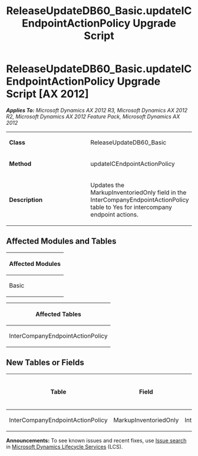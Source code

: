 ﻿---
title: ReleaseUpdateDB60_Basic.updateICEndpointActionPolicy Upgrade Script
TOCTitle: ReleaseUpdateDB60_Basic.updateICEndpointActionPolicy Upgrade Script
ms:assetid: 0c776722-67a6-5273-ba3e-86c123b1dd83
ms:mtpsurl: https://msdn.microsoft.com/en-us/library/JJ735679(v=AX.60)
ms:contentKeyID: 49706588
ms.date: 05/18/2015
mtps_version: v=AX.60
---

# ReleaseUpdateDB60\_Basic.updateICEndpointActionPolicy Upgrade Script [AX 2012]


_**Applies To:** Microsoft Dynamics AX 2012 R3, Microsoft Dynamics AX 2012 R2, Microsoft Dynamics AX 2012 Feature Pack, Microsoft Dynamics AX 2012_

<table>
<colgroup>
<col style="width: 50%" />
<col style="width: 50%" />
</colgroup>
<tbody>
<tr class="odd">
<td><p><strong>Class</strong></p></td>
<td><p>ReleaseUpdateDB60_Basic</p></td>
</tr>
<tr class="even">
<td><p><strong>Method</strong></p></td>
<td><p>updateICEndpointActionPolicy</p></td>
</tr>
<tr class="odd">
<td><p><strong>Description</strong></p></td>
<td><p>Updates the MarkupInventoriedOnly field in the InterCompanyEndpointActionPolicy table to Yes for intercompany endpoint actions.</p></td>
</tr>
</tbody>
</table>


## Affected Modules and Tables

<table>
<colgroup>
<col style="width: 100%" />
</colgroup>
<thead>
<tr class="header">
<th><p>Affected Modules</p></th>
</tr>
</thead>
<tbody>
<tr class="odd">
<td><p>Basic</p></td>
</tr>
</tbody>
</table>


<table>
<colgroup>
<col style="width: 100%" />
</colgroup>
<thead>
<tr class="header">
<th><p>Affected Tables</p></th>
</tr>
</thead>
<tbody>
<tr class="odd">
<td><p>InterCompanyEndpointActionPolicy</p></td>
</tr>
</tbody>
</table>


## New Tables or Fields

<table>
<colgroup>
<col style="width: 33%" />
<col style="width: 33%" />
<col style="width: 33%" />
</colgroup>
<thead>
<tr class="header">
<th><p>Table</p></th>
<th><p>Field</p></th>
<th><p>Extended Data Type</p>
<p>-or- Base Enum</p></th>
</tr>
</thead>
<tbody>
<tr class="odd">
<td><p>InterCompanyEndpointActionPolicy</p></td>
<td><p>MarkupInventoriedOnly</p></td>
<td><p>InterCompanyMarkupInventoriedOnly</p></td>
</tr>
</tbody>
</table>

  
**Announcements:** To see known issues and recent fixes, use [Issue search](http://go.microsoft.com/fwlink/?linkid=389258) in [Microsoft Dynamics Lifecycle Services](http://go.microsoft.com/fwlink/?linkid=306505) (LCS).

